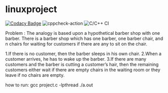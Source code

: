 # linuxproject

[![Codacy Badge](https://api.codacy.com/project/badge/Grade/0b804cf439af4b7bb9b8e60ef67ef920)](https://app.codacy.com/manual/99002551/linuxproject?utm_source=github.com&utm_medium=referral&utm_content=99002551/linuxproject&utm_campaign=Badge_Grade_Settings)
![cppcheck-action](https://github.com/99002551/linuxproject/workflows/cppcheck-action/badge.svg?branch=master)
![C/C++ CI](https://github.com/99002551/linuxproject/workflows/C/C++%20CI/badge.svg?branch=master)


Problem : The analogy is based upon a hypothetical barber shop with one barber. There is a barber shop which has one barber, one barber chair, and n chairs for waiting for customers if there are any to sit on the chair.

1.If there is no customer, then the barber sleeps in his own chair.
2.When a customer arrives, he has to wake up the barber.
3.If there are many customers and the barber is cutting a customer’s hair, then the remaining customers either wait if there are empty chairs in the waiting room or they leave if no chairs are empty.
    
  how to run:
  gcc project.c -lpthread
  ./a.out

